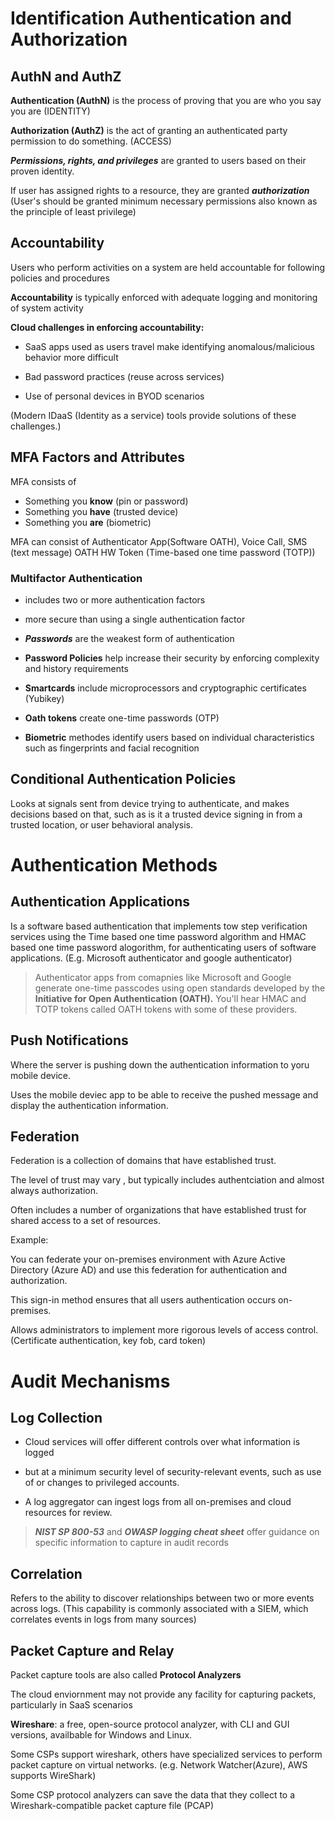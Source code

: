 # Identification Authentication and Authorization

## AuthN and AuthZ

**Authentication (AuthN)** is the process of proving that you are who you say you are (IDENTITY)

**Authorization (AuthZ)** is the act of granting an authenticated party permission to do something. (ACCESS)

***Permissions, rights, and privileges*** are granted to users based on their proven identity.

If user has assigned rights to a resource, they are granted ***authorization*** (User's should be granted minimum necessary permissions also known as the principle of least privilege)

## Accountability

Users who perform activities on a system are held accountable for following policies and procedures

**Accountability** is typically enforced with adequate logging and monitoring of system activity

**Cloud challenges in enforcing accountability:**

- SaaS apps used as users travel make identifying anomalous/malicious behavior more difficult

- Bad password practices (reuse across services)

- Use of personal devices in BYOD scenarios

(Modern IDaaS (Identity as a service) tools provide solutions of these challenges.)

## MFA Factors and Attributes

MFA consists of 

- Something you **know** (pin or password)
- Something you **have** (trusted device)
- Something you **are** (biometric)

MFA can consist of Authenticator App(Software OATH), Voice Call, SMS (text message) OATH HW Token (Time-based one time password (TOTP))

### Multifactor Authentication

- includes two or more authentication factors

- more secure than using a single authentication factor

- ***Passwords*** are the weakest form of authentication

- **Password Policies** help increase their security by enforcing complexity and history requirements

- **Smartcards** include microprocessors and cryptographic certificates (Yubikey)

- **Oath tokens** create one-time passwords (OTP)

- **Biometric** methodes identify users based on individual characteristics such as fingerprints and facial recognition

## Conditional Authentication Policies

Looks at signals sent from device trying to authenticate, and makes decisions based on that, such as is it a trusted device signing in from a trusted location, or user behavioral analysis.

# Authentication Methods

## Authentication Applications

Is a software based authentication that implements tow step verification services using the Time based one time password algorithm and HMAC based one time password alogorithm, for authenticating users of software applications. (E.g. Microsoft authenticator and google authenticator)

> Authenticator apps from comapnies like Microsoft and Google generate one-time passcodes using open standards developed by the **Initiative for Open Authentication (OATH).** You'll hear HMAC and TOTP tokens called OATH tokens with some of these providers. 

## Push Notifications

Where the server is pushing down the authentication information to yoru mobile device.

Uses the mobile deviec app to be able to receive the pushed message and display the authentication information.

## Federation

Federation is a collection of domains that have established trust.

The level of trust may vary , but typically includes authentciation and almost always authorization.

Often includes a number of organizations that have established trust for shared access to a set of resources.

Example:

You can federate your on-premises environment with Azure Active Directory (Azure AD) and use this federation for authentication and authorization.

This sign-in method ensures that all users authentication occurs on-premises.

Allows administrators to implement more rigorous levels of access control. (Certificate authentication, key fob, card token)

# Audit Mechanisms

## Log Collection

- Cloud services will offer different controls over what information is logged

- but at a minimum security level of security-relevant events, such as use of or changes to privileged accounts.

- A log aggregator can ingest logs from all on-premises and cloud resources for review.

> ***NIST SP 800-53*** and ***OWASP logging cheat sheet*** offer guidance on specific information to capture in audit records

## Correlation

Refers to the ability to discover relationships between two or more events across logs. (This capability is commonly associated with a SIEM, which correlates events in logs from many sources)

## Packet Capture and Relay

Packet capture tools are also called **Protocol Analyzers**

The cloud enviornment may not provide any facility for capturing packets, particularly in SaaS scenarios

**Wireshare**: a free, open-source protocol analyzer, with CLI and GUI versions, availbable for Windows and Linux.

Some CSPs support wireshark, others have specialized services to perform packet capture on virtual networks. (e.g. Network Watcher(Azure), AWS supports WireShark)

Some CSP protocol analyzers can save the data that they collect to a Wireshark-compatible packet capture file (PCAP)